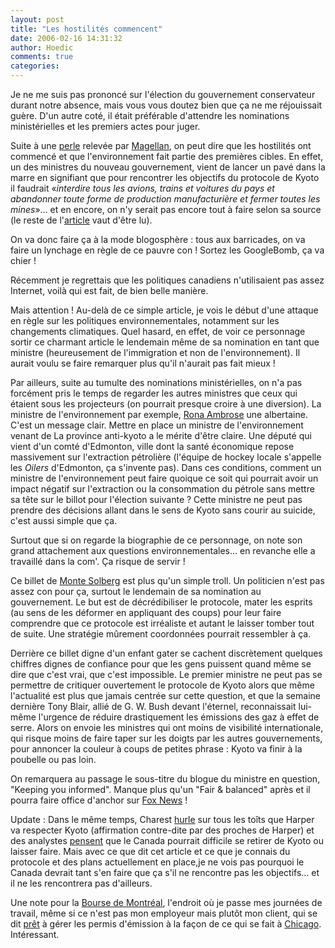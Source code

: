 ```yaml
---
layout: post
title: "Les hostilités commencent"
date: 2006-02-16 14:31:32
author: Hoedic
comments: true
categories: 
---
```



Je ne me suis pas prononcé sur l'élection du gouvernement conservateur durant notre absence, mais vous vous doutez bien que ça ne me réjouissait guère. D'un autre coté, il était préférable d'attendre les nominations ministérielles et les premiers actes pour juger.

Suite à une [perle](http://www.montesolberg.com/2006/02/kyoto.htm) relevée par [Magellan](http://carnets.ixmedia.com/magellan/), on peut dire que les hostilités ont commencé et que l'environnement fait partie des premières cibles. En effet, un des ministres du nouveau gouvernement, vient de lancer un pavé dans la marre en signifiant que pour rencontrer les objectifs du protocole de Kyoto il faudrait «*interdire tous les avions, trains et voitures du pays et abandonner toute forme de production manufacturière et fermer toutes les mines*»... et en encore, on n'y serait pas encore tout à faire selon sa source (le reste de l'[article](http://www.montesolberg.com/2006/02/kyoto.htm) vaut d'être lu).

On va donc faire ça à la mode blogosphère : tous aux barricades, on va faire un lynchage en règle de ce pauvre con ! Sortez les GoogleBomb, ça va chier !

Récemment je regrettais que les politiques canadiens n'utilisaient pas assez Internet, voilà qui est fait, de bien belle manière.

Mais attention ! Au-delà de ce simple article, je vois le début d'une attaque en règle sur les politiques environnementales, notamment sur les changements climatiques. Quel hasard, en effet, de voir ce personnage sortir ce charmant article le lendemain même de sa nomination en tant que ministre (heureusement de l'immigration et non de l'environnement). Il aurait voulu se faire remarquer plus qu'il n'aurait pas fait mieux !

Par ailleurs, suite au tumulte des nominations ministérielles, on n'a pas forcément pris le temps de regarder les autres ministres que ceux qui étaient sous les projecteurs (on pourrait presque croire à une diversion). La ministre de l'environnement par exemple, [Rona Ambrose](http://pm.gc.ca/fra/bio.asp?id=47) une albertaine. C'est un message clair. Mettre en place un ministre de l'environnement venant de La province anti-kyoto a le mérite d'être claire. Une député qui vient d'un comté d'Edmonton, ville dont la santé économique repose massivement sur l'extraction pétrolière (l'équipe de hockey locale s'appelle les *Oilers* d'Edmonton, ça s'invente pas). Dans ces conditions, comment un ministre de l'environnement peut faire quoique ce soit qui pourrait avoir un impact négatif sur l'extraction ou la consommation du pétrole sans mettre sa tête sur le billot pour l'élection suivante ? Cette ministre ne peut pas prendre des décisions allant dans le sens de Kyoto sans courir au suicide, c'est aussi simple que ça.

Surtout que si on regarde la biographie de ce personnage, on note son grand attachement aux questions environnementales... en revanche elle a travaillé dans la com'. Ça risque de servir !

Ce billet de [Monte Solberg](http://pm.gc.ca/fra/bio.asp?id=18) est plus qu'un simple troll. Un politicien n'est pas assez con pour ça, surtout le lendemain de sa nomination au gouvernement. Le but est de décrédibiliser le protocole, mater les esprits (au sens de les déformer en appliquant des coups) pour leur faire comprendre que ce protocole est irréaliste et autant le laisser tomber tout de suite. Une stratégie mûrement coordonnées pourrait ressembler à ça.

Derrière ce billet digne d'un enfant gater se cachent discrètement quelques chiffres dignes de confiance pour que les gens puissent quand même se dire que c'est vrai, que c'est impossible. Le premier ministre ne peut pas se permettre de critiquer ouvertement le protocole de Kyoto alors que même l'actualité est plus que jamais centrée sur cette question, et que la semaine dernière Tony Blair, allié de G. W. Bush devant l'éternel, reconnaissait lui-même l'urgence de réduire drastiquement les émissions des gaz à effet de serre. Alors on envoie les ministres qui ont moins de visibilité internationale, qui risque moins de faire taper sur les doigts par les autres gouvernements, pour annoncer la couleur à coups de petites phrase : Kyoto va finir à la poubelle ou pas loin. 

On remarquera au passage le sous-titre du blogue du ministre en question, "Keeping you informed". Manque plus qu'un "Fair & balanced" après et il pourra faire office d'anchor sur [Fox News](http://www.foxnews.com/) !

Update : Dans le même temps, Charest [hurle](http://www.cyberpresse.ca/article/20060216/CPACTUALITES/602160889/5032/CPACTUALITES) sur tous les toîts que Harper va respecter Kyoto (affirmation contre-dite par des proches de Harper) et des analystes [pensent](http://www.cyberpresse.ca/article/20060216/CPACTUALITES/602160880/1019/CPACTUALITES) que le Canada pourrait difficile se retirer de Kyoto ou laisser faire. Mais avec ce que dit cet article et ce que je connais du protocole et des plans actuellement en place,je ne vois pas pourquoi le Canada devrait tant s'en faire que ça s'il ne rencontre pas les objectifs... et il ne les rencontrera pas d'ailleurs.

Une note pour la [Bourse de Montréal](http://www.m-x.ca/accueil_fr.php), l'endroit où je passe mes journées de travail, même si ce n'est pas mon employeur mais plutôt mon client, qui se dit [prêt](http://www.ledevoir.com/2006/02/16/102187.html) à gérer les permis d'émission à la façon de ce qui se fait à [Chicago](http://www.chicagoclimatex.com/). Intéressant.